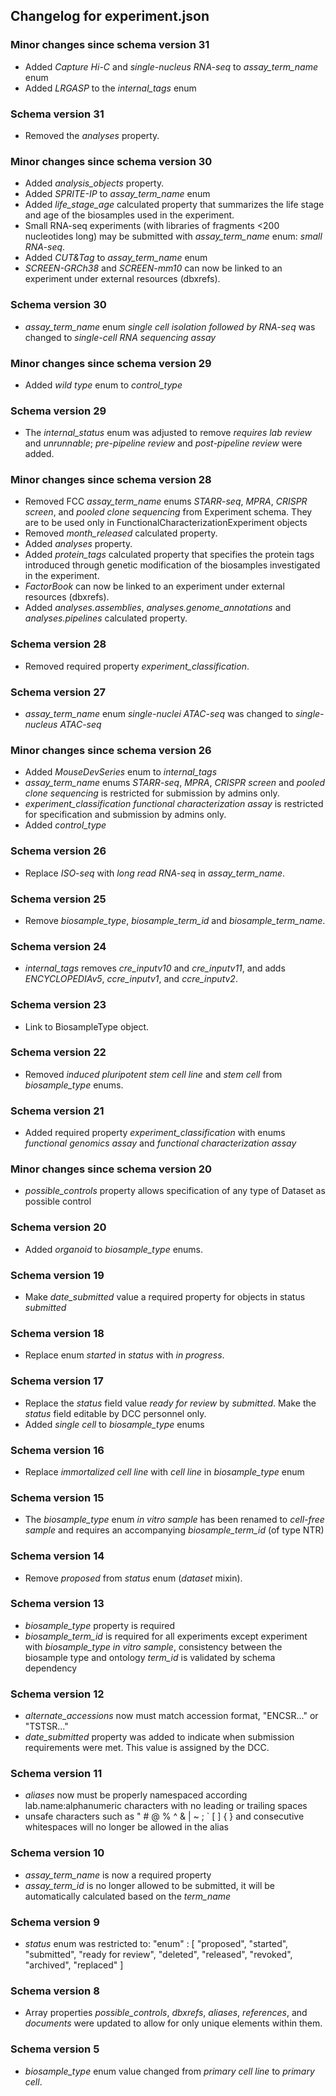 ## Changelog for experiment.json

### Minor changes since schema version 31
* Added *Capture Hi-C* and *single-nucleus RNA-seq* to *assay_term_name* enum
* Added *LRGASP* to the *internal_tags* enum

### Schema version 31

* Removed the *analyses* property.

### Minor changes since schema version 30
* Added *analysis_objects* property.
* Added *SPRITE-IP* to *assay_term_name* enum
* Added *life_stage_age* calculated property that summarizes the life stage and age of the biosamples used in the experiment.
* Small RNA-seq experiments (with libraries of fragments <200 nucleotides long) may be submitted with *assay_term_name* enum: *small RNA-seq*.
* Added *CUT&Tag* to *assay_term_name* enum
* *SCREEN-GRCh38* and *SCREEN-mm10* can now be linked to an experiment under external resources (dbxrefs).

### Schema version 30

* *assay_term_name* enum *single cell isolation followed by RNA-seq* was changed to *single-cell RNA sequencing assay*

### Minor changes since schema version 29
* Added *wild type* enum to *control_type*

### Schema version 29

* The *internal_status* enum was adjusted to remove *requires lab review* and *unrunnable*; *pre-pipeline review* and *post-pipeline review* were added.

### Minor changes since schema version 28

* Removed FCC *assay_term_name* enums *STARR-seq*, *MPRA*, *CRISPR screen*, and *pooled clone sequencing* from Experiment schema. They are to be used only in FunctionalCharacterizationExperiment objects
* Removed *month_released* calculated property.
* Added *analyses* property.
* Added *protein_tags* calculated property that specifies the protein tags introduced through genetic modification of the biosamples investigated in the experiment.
* *FactorBook* can now be linked to an experiment under external resources (dbxrefs).
* Added *analyses.assemblies*, *analyses.genome_annotations* and *analyses.pipelines* calculated property.

### Schema version 28

* Removed required property *experiment_classification*.

### Schema version 27

* *assay_term_name* enum *single-nuclei ATAC-seq* was changed to *single-nucleus ATAC-seq*

### Minor changes since schema version 26

* Added *MouseDevSeries* enum to *internal_tags*
* *assay_term_name* enums *STARR-seq*, *MPRA*, *CRISPR screen* and *pooled clone sequencing* is restricted for submission by admins only.
* *experiment_classification* *functional characterization assay* is restricted for specification and submission by admins only.
* Added *control_type*

### Schema version 26

* Replace *ISO-seq* with *long read RNA-seq* in *assay_term_name*.

### Schema version 25

* Remove *biosample_type*, *biosample_term_id* and *biosample_term_name*.

### Schema version 24

* *internal_tags* removes *cre_inputv10* and *cre_inputv11*, and adds *ENCYCLOPEDIAv5*, *ccre_inputv1*, and *ccre_inputv2*.

### Schema version 23

* Link to BiosampleType object.

### Schema version 22

* Removed *induced pluripotent stem cell line* and *stem cell* from *biosample_type* enums.

### Schema version 21

* Added required property *experiment_classification* with enums *functional genomics assay* and *functional characterization assay*

### Minor changes since schema version 20

* *possible_controls* property allows specification of any type of Dataset as possible control

### Schema version 20

* Added *organoid* to *biosample_type* enums.

### Schema version 19

* Make *date_submitted* value a required property for objects in status *submitted*

### Schema version 18

* Replace enum *started* in *status* with *in progress*.

### Schema version 17

* Replace the *status* field value *ready for review* by *submitted*. Make the *status* field editable by DCC personnel only.
* Added *single cell* to *biosample_type* enums

### Schema version 16

* Replace *immortalized cell line* with *cell line* in *biosample_type* enum

### Schema version 15

* The *biosample_type* enum *in vitro sample* has been renamed to *cell-free sample* and requires an accompanying *biosample_term_id* (of type NTR)

### Schema version 14

* Remove *proposed* from *status* enum (*dataset* mixin).

### Schema version 13

* *biosample_type* property is required
* *biosample_term_id* is required for all experiments except experiment with *biosample_type* *in vitro sample*, consistency between the biosample type and ontology *term_id* is validated by schema dependency


### Schema version 12

* *alternate_accessions* now must match accession format, "ENCSR..." or "TSTSR..."
* *date_submitted* property was added to indicate when submission requirements were met. This value is assigned by the DCC.

### Schema version 11
    
* *aliases* now must be properly namespaced according lab.name:alphanumeric characters with no leading or trailing spaces
* unsafe characters such as " # @ % ^ & | ~ ; ` [ ] { } and consecutive whitespaces will no longer be allowed in the alias


### Schema version 10

* *assay_term_name* is now a required property
* *assay_term_id* is no longer allowed to be submitted, it will be automatically calculated based on the *term_name*

### Schema version 9

* *status* enum was restricted to:
    "enum" : [
        "proposed",
        "started",
        "submitted",
        "ready for review",
        "deleted",
        "released",
        "revoked",
        "archived",
        "replaced"
    ]

### Schema version 8

* Array properties *possible_controls*, *dbxrefs*, *aliases*, *references*, and *documents* were updated to allow for only unique elements within them.


### Schema version 5

* *biosample_type* enum value changed from *primary cell line* to *primary cell*.

